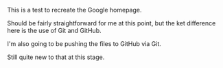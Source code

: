 This is a test to recreate the Google homepage.

Should be fairly straightforward for me at this point, but the ket difference here is the use of Git and GitHub.

I'm also going to be pushing the files to GitHub via Git.

Still quite new to that at this stage.
